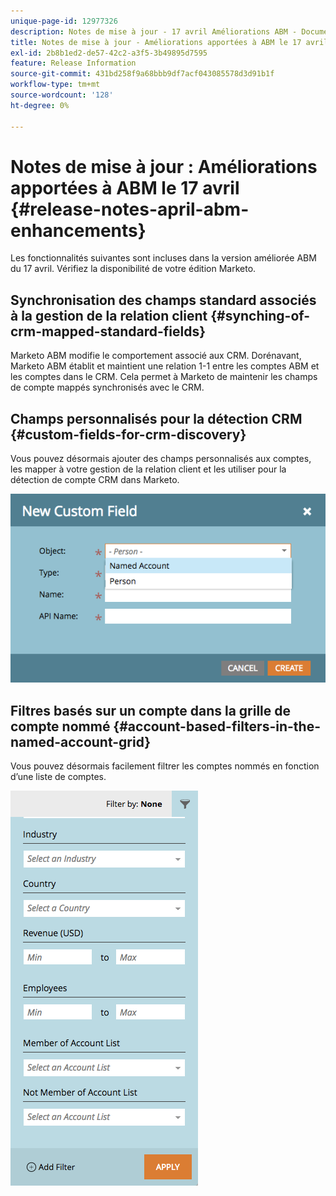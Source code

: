 ```yaml
---
unique-page-id: 12977326
description: Notes de mise à jour - 17 avril Améliorations ABM - Documentation Marketo - Documentation du produit
title: Notes de mise à jour - Améliorations apportées à ABM le 17 avril
exl-id: 2b8b1ed2-de57-42c2-a3f5-3b49895d7595
feature: Release Information
source-git-commit: 431bd258f9a68bbb9df7acf043085578d3d91b1f
workflow-type: tm+mt
source-wordcount: '128'
ht-degree: 0%

---
```


# Notes de mise à jour : Améliorations apportées à ABM le 17 avril {#release-notes-april-abm-enhancements}

Les fonctionnalités suivantes sont incluses dans la version améliorée ABM du 17 avril. Vérifiez la disponibilité de votre édition Marketo.

## Synchronisation des champs standard associés à la gestion de la relation client {#synching-of-crm-mapped-standard-fields}

Marketo ABM modifie le comportement associé aux CRM. Dorénavant, Marketo ABM établit et maintient une relation 1-1 entre les comptes ABM et les comptes dans le CRM. Cela permet à Marketo de maintenir les champs de compte mappés synchronisés avec le CRM.

## Champs personnalisés pour la détection CRM {#custom-fields-for-crm-discovery}

Vous pouvez désormais ajouter des champs personnalisés aux comptes, les mapper à votre gestion de la relation client et les utiliser pour la détection de compte CRM dans Marketo.

![](assets/new-custom-field.png)

## Filtres basés sur un compte dans la grille de compte nommé {#account-based-filters-in-the-named-account-grid}

Vous pouvez désormais facilement filtrer les comptes nommés en fonction d’une liste de comptes.

![](assets/named-account-filters.png)
